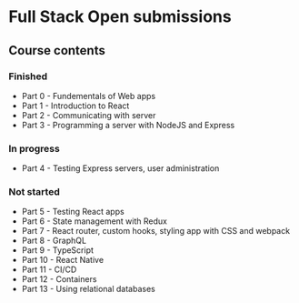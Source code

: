 # Full Stack Open submissions

## Course contents

### Finished

- Part 0 - Fundementals of Web apps
- Part 1 - Introduction to React
- Part 2 - Communicating with server
- Part 3 - Programming a server with NodeJS and Express

### In progress

- Part 4 - Testing Express servers, user administration

### Not started

- Part 5 - Testing React apps
- Part 6 - State management with Redux
- Part 7 - React router, custom hooks, styling app with CSS and webpack
- Part 8 - GraphQL
- Part 9 - TypeScript
- Part 10 - React Native
- Part 11 - CI/CD
- Part 12 - Containers
- Part 13 - Using relational databases

